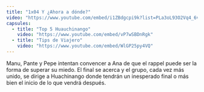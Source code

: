```yaml
---
title: "1x04 Y ¿Ahora a dónde?"
video: "https://www.youtube.com/embed/i1ZBdgcpi9k?list=PLa3oL93O2Vq4_6vjuK9b93GQEz4y4VC4o"
capsules:
  - title: "Top 5 Huauchinango"
    video: "https://www.youtube.com/embed/vP7wSBDnRgk"
  - title: "Tips de Viajero"
    video: "https://www.youtube.com/embed/WlGP25py4VQ"
---
```

Manu, Pante y Pepe intentan convencer a Ana de que el rappel puede ser la forma de superar su miedo. El final se acerca y el grupo, cada vez más unido, se dirige a Huachinango donde tendrán un inesperado final o más bien el inicio de lo que vendrá después.
